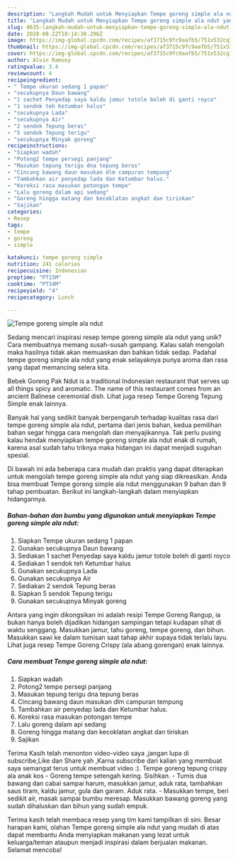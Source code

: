```yaml
---
description: "Langkah Mudah untuk Menyiapkan Tempe goreng simple ala ndut yang Bikin Ngiler"
title: "Langkah Mudah untuk Menyiapkan Tempe goreng simple ala ndut yang Bikin Ngiler"
slug: 4635-langkah-mudah-untuk-menyiapkan-tempe-goreng-simple-ala-ndut-yang-bikin-ngiler
date: 2020-08-22T18:14:30.296Z
image: https://img-global.cpcdn.com/recipes/af3715c9fc9aafb5/751x532cq70/tempe-goreng-simple-ala-ndut-foto-resep-utama.jpg
thumbnail: https://img-global.cpcdn.com/recipes/af3715c9fc9aafb5/751x532cq70/tempe-goreng-simple-ala-ndut-foto-resep-utama.jpg
cover: https://img-global.cpcdn.com/recipes/af3715c9fc9aafb5/751x532cq70/tempe-goreng-simple-ala-ndut-foto-resep-utama.jpg
author: Alvin Ramsey
ratingvalue: 3.4
reviewcount: 4
recipeingredient:
- " Tempe ukuran sedang 1 papan"
- "secukupnya Daun bawang"
- "1 sachet Penyedap saya kaldu jamur totole boleh di ganti royco"
- "1 sendok teh Ketumbar halus"
- "secukupnya Lada"
- "secukupnya Air"
- "2 sendok Tepung beras"
- "5 sendok Tepung terigu"
- "secukupnya Minyak goreng"
recipeinstructions:
- "Siapkan wadah"
- "Potong2 tempe persegi panjang"
- "Masukan tepung terigu dna tepung beras"
- "Cincang bawang daun masukan dlm campuran tempung"
- "Tambahkan air penyedap lada dan Ketumbar halus."
- "Koreksi rasa masukan potongan tempe"
- "Lalu goreng dalam api sedang"
- "Goreng hingga matang dan kecoklatan angkat dan tiriskan"
- "Sajikan"
categories:
- Resep
tags:
- tempe
- goreng
- simple

katakunci: tempe goreng simple 
nutrition: 241 calories
recipecuisine: Indonesian
preptime: "PT15M"
cooktime: "PT34M"
recipeyield: "4"
recipecategory: Lunch

---
```



![Tempe goreng simple ala ndut](https://img-global.cpcdn.com/recipes/af3715c9fc9aafb5/751x532cq70/tempe-goreng-simple-ala-ndut-foto-resep-utama.jpg)

Sedang mencari inspirasi resep tempe goreng simple ala ndut yang unik? Cara membuatnya memang susah-susah gampang. Kalau salah mengolah maka hasilnya tidak akan memuaskan dan bahkan tidak sedap. Padahal tempe goreng simple ala ndut yang enak selayaknya punya aroma dan rasa yang dapat memancing selera kita.

Bebek Goreng Pak Ndut is a traditional Indonesian restaurant that serves up all things spicy and aromatic. The name of this restaurant comes from an ancient Balinese ceremonial dish. Lihat juga resep Tempe Goreng Tepung Simple enak lainnya.

Banyak hal yang sedikit banyak berpengaruh terhadap kualitas rasa dari tempe goreng simple ala ndut, pertama dari jenis bahan, kedua pemilihan bahan segar hingga cara mengolah dan menyajikannya. Tak perlu pusing kalau hendak menyiapkan tempe goreng simple ala ndut enak di rumah, karena asal sudah tahu triknya maka hidangan ini dapat menjadi suguhan spesial.


Di bawah ini ada beberapa cara mudah dan praktis yang dapat diterapkan untuk mengolah tempe goreng simple ala ndut yang siap dikreasikan. Anda bisa membuat Tempe goreng simple ala ndut menggunakan 9 bahan dan 9 tahap pembuatan. Berikut ini langkah-langkah dalam menyiapkan hidangannya.

<!--inarticleads1-->

##### Bahan-bahan dan bumbu yang digunakan untuk menyiapkan Tempe goreng simple ala ndut:

1. Siapkan  Tempe ukuran sedang 1 papan
1. Gunakan secukupnya Daun bawang
1. Sediakan 1 sachet Penyedap saya kaldu jamur totole boleh di ganti royco
1. Sediakan 1 sendok teh Ketumbar halus
1. Gunakan secukupnya Lada
1. Gunakan secukupnya Air
1. Sediakan 2 sendok Tepung beras
1. Siapkan 5 sendok Tepung terigu
1. Gunakan secukupnya Minyak goreng


Antara yang ingin dikongsikan ini adalah resipi Tempe Goreng Rangup, ia bukan hanya boleh dijadikan hidangan sampingan tetapi kudapan sihat di waktu senggang. Masukkan jamur, tahu goreng, tempe goreng, dan bihun. Masukkan sawi ke dalam tumisan saat tahap akhir supaya tidak terlalu layu. Lihat juga resep Tempe Goreng Crispy (ala abang gorengan) enak lainnya. 

<!--inarticleads2-->

##### Cara membuat Tempe goreng simple ala ndut:

1. Siapkan wadah
1. Potong2 tempe persegi panjang
1. Masukan tepung terigu dna tepung beras
1. Cincang bawang daun masukan dlm campuran tempung
1. Tambahkan air penyedap lada dan Ketumbar halus.
1. Koreksi rasa masukan potongan tempe
1. Lalu goreng dalam api sedang
1. Goreng hingga matang dan kecoklatan angkat dan tiriskan
1. Sajikan


Terima Kasih telah menonton video-video saya ,jangan lupa di subscribe,Like dan Share yah ,Karna subscribe dari kalian yang membuat saya semangat terus untuk membuat video :). Tempe goreng tepung crispy ala anak kos - Goreng tempe setengah kering. Sisihkan. - Tumis dua bawang dan cabai sampai harum, masukkan jamur, aduk rata, tambahkan saus tiram, kaldu jamur, gula dan garam. Aduk rata. - Masukkan tempe, beri sedikit air, masak sampai bumbu meresap. Masukkan bawang goreng yang sudah dihaluskan dan bihun yang sudah empuk. 

Terima kasih telah membaca resep yang tim kami tampilkan di sini. Besar harapan kami, olahan Tempe goreng simple ala ndut yang mudah di atas dapat membantu Anda menyiapkan makanan yang lezat untuk keluarga/teman ataupun menjadi inspirasi dalam berjualan makanan. Selamat mencoba!
